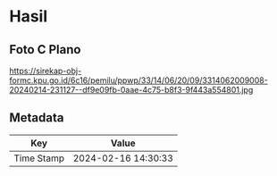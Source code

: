 # Hasil

## Foto C Plano

https://sirekap-obj-formc.kpu.go.id/6c16/pemilu/ppwp/33/14/06/20/09/3314062009008-20240214-231127--df9e09fb-0aae-4c75-b8f3-9f443a554801.jpg


## Metadata

| Key        | Value               |
| ---------- | ------------------- |
| Time Stamp | 2024-02-16 14:30:33 |



